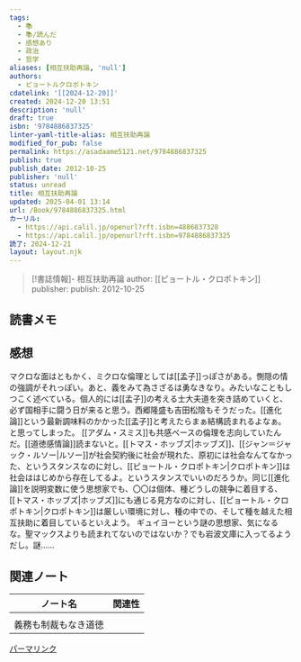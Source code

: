 ```yaml
---
tags:
  - 📚
  - 📚/読んだ
  - 感想あり
  - 政治
  - 哲学
aliases: [相互扶助再論, 'null']
authors:
  - ピョートルクロポトキン
cdatelink: '[[2024-12-20]]'
created: 2024-12-20 13:51
description: 'null'
draft: true
isbn: '9784886837325'
linter-yaml-title-alias: 相互扶助再論
modified_for_pub: false
permalink: https://asadaame5121.net/9784886837325
publish: true
publish_date: 2012-10-25
publisher: 'null'
status: unread
title: 相互扶助再論
updated: 2025-04-01 13:14
url: /Book/9784886837325.html
カーリル:
  - https://api.calil.jp/openurl?rft.isbn=4886837328
  - https://api.calil.jp/openurl?rft.isbn=9784886837325
読了: 2024-12-21
layout: layout.njk
---
```


> [!書誌情報]- 相互扶助再論 author: [[ピョートル・クロポトキン]] publisher:
> publish: 2012-10-25

## 読書メモ

## 感想

マクロな面はともかく、ミクロな倫理としては[[孟子]]っぽさがある。惻隠の情の強調がそれっぽい。あと、義をみて為さざるは勇なきなり。みたいなこともしつこく述べている。個人的には[[孟子]]の考える士大夫道を突き詰めていくと、必ず国相手に闘う日が来ると思う。西郷隆盛も吉田松陰もそうだった。[[進化論]]という最新調味料のかかった[[孟子]]と考えたらまぁ結構読まれるよなぁ。と思ってしまった。
[[アダム・スミス]]も共感ベースの倫理を志向していたんだ。[[道徳感情論]]読まないと。[[トマス・ホッブズ|ホッブズ]]、[[ジャン＝ジャック・ルソー|ルソー]]が社会契約後に社会が現れた、原初には社会なんてなかった、というスタンスなのに対し、[[ピョートル・クロポトキン|クロポトキン]]は社会ははじめから存在してるよ。というスタンスでいいのだろうか。同じ[[進化論]]を説明変数に使う思想家でも、〇〇は個体、種どうしの競争に着目する、[[トマス・ホッブズ|ホッブズ]]にも通じる見方なのに対し、[[ピョートル・クロポトキン|クロポトキン]]は厳しい環境に対し、種の中での、そして種を越えた相互扶助に着目しているといえよう。
ギュイヨーという謎の思想家、気になるな。聖マックスよりも読まれてないのではないか？でも岩波文庫に入ってるようだし。謎……

## 関連ノート

| ノート名             | 関連性 |
| -------------------- | ------ |
|                      |        |
| 義務も制裁もなき道徳 |        |

<a class="u-url" href="https://asadaame5121.net/相互扶助再論">パーマリンク</a>
